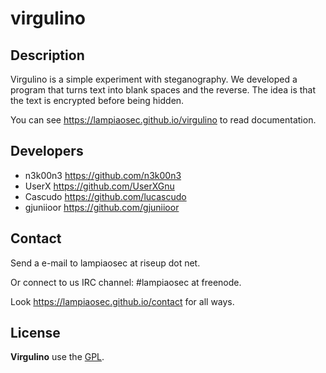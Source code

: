 # virgulino

## Description

Virgulino is a simple experiment with steganography.
We developed a program that turns text into blank spaces and the reverse.
The idea is that the text is encrypted before being hidden.

You can see https://lampiaosec.github.io/virgulino to read documentation.

## Developers

- n3k00n3   <https://github.com/n3k00n3>
- UserX     <https://github.com/UserXGnu>
- Cascudo   <https://github.com/lucascudo>
- gjuniioor <https://github.com/gjuniioor>

## Contact

Send a e-mail to lampiaosec at riseup dot net.

Or connect to us IRC channel: #lampiaosec at freenode.

Look https://lampiaosec.github.io/contact for all ways.

## License

**Virgulino** use the [GPL](LICENSE).
